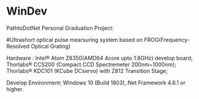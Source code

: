 # WinDev
PathtoDotNet
Personal Graduation Project: 

#Ultrashort optical pulse mearsuring system based on FROG(Frequency-Resolved Optical Grating)

Hardware : 
Intel® Atom Z8350(AMD64 4core upto 1.8GHz) develop board;
Thorlabs® CCS200 (Compact CCD Spectremeter 200nm~1000nm);
Thorlabs® KDC101 (KCube DCservo) with Z812 Transition Stage;

Develop Environment: Windows 10 (Build 1803),.Net Framework 4.6.1 or higher.
